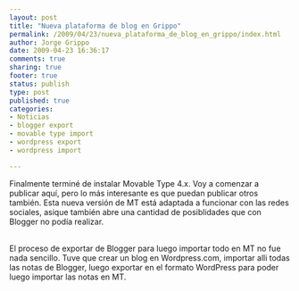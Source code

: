 ```yaml
--- 
layout: post
title: "Nueva plataforma de blog en Grippo"
permalink: /2009/04/23/nueva_plataforma_de_blog_en_grippo/index.html
author: Jorge Grippo
date: 2009-04-23 16:36:17
comments: true
sharing: true
footer: true
status: publish
type: post
published: true
categories: 
- Noticias
- blogger export
- movable type import
- wordpress export
- wordpress import

---
```

<!-- 85 -->
Finalmente terminé de instalar Movable Type 4.x. Voy a comenzar a publicar aquí, pero lo más interesante es que puedan publicar otros también. Esta nueva versión de MT está adaptada a funcionar con las redes sociales, asique también abre una cantidad de posiblidades que con Blogger no podía realizar.<div><br /></div><div>El proceso de exportar de Blogger para luego importar todo en MT no fue nada sencillo. Tuve que crear un blog en Wordpress.com, importar alli todas las notas de Blogger, luego exportar en el formato WordPress para poder luego importar las notas en MT.</div><div><br /></div><div><br /></div><div><br /></div>


